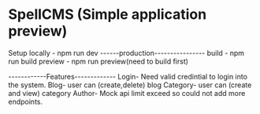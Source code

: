 # SpellCMS (Simple application preview)

Setup
locally - npm run dev
------production----------------
build - npm run build
preview - npm run preview(need to build first)

------------Features-------------
Login- Need valid credintial to login into the system.
Blog- user can (create,delete) blog
Category- user can (create and view) category
Author- Mock api limit exceed so could not add more endpoints. 
